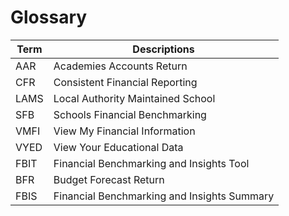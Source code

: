 # Glossary

| Term | Descriptions                                |
|------|---------------------------------------------|
| AAR  | Academies Accounts Return                   |
| CFR  | Consistent Financial Reporting              |
| LAMS | Local Authority Maintained School           |
| SFB  | Schools Financial Benchmarking              |
| VMFI | View My Financial Information               |
| VYED | View Your Educational Data                  |
| FBIT | Financial Benchmarking and Insights Tool    |
| BFR  | Budget Forecast Return                      |
| FBIS | Financial Benchmarking and Insights Summary |

